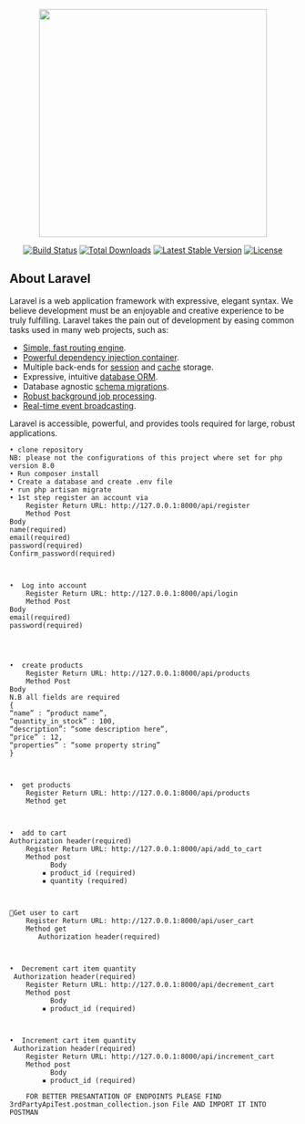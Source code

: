 <p align="center"><a href="https://laravel.com" target="_blank"><img src="https://raw.githubusercontent.com/laravel/art/master/logo-lockup/5%20SVG/2%20CMYK/1%20Full%20Color/laravel-logolockup-cmyk-red.svg" width="400"></a></p>

<p align="center">
<a href="https://travis-ci.org/laravel/framework"><img src="https://travis-ci.org/laravel/framework.svg" alt="Build Status"></a>
<a href="https://packagist.org/packages/laravel/framework"><img src="https://img.shields.io/packagist/dt/laravel/framework" alt="Total Downloads"></a>
<a href="https://packagist.org/packages/laravel/framework"><img src="https://img.shields.io/packagist/v/laravel/framework" alt="Latest Stable Version"></a>
<a href="https://packagist.org/packages/laravel/framework"><img src="https://img.shields.io/packagist/l/laravel/framework" alt="License"></a>
</p>

## About Laravel

Laravel is a web application framework with expressive, elegant syntax. We believe development must be an enjoyable and creative experience to be truly fulfilling. Laravel takes the pain out of development by easing common tasks used in many web projects, such as:

- [Simple, fast routing engine](https://laravel.com/docs/routing).
- [Powerful dependency injection container](https://laravel.com/docs/container).
- Multiple back-ends for [session](https://laravel.com/docs/session) and [cache](https://laravel.com/docs/cache) storage.
- Expressive, intuitive [database ORM](https://laravel.com/docs/eloquent).
- Database agnostic [schema migrations](https://laravel.com/docs/migrations).
- [Robust background job processing](https://laravel.com/docs/queues).
- [Real-time event broadcasting](https://laravel.com/docs/broadcasting).

Laravel is accessible, powerful, and provides tools required for large, robust applications.
    
    • clone repository
    NB: please not the configurations of this project where set for php version 8.0
    • Run composer install 
    • Create a database and create .env file 
    • run php artisan migrate 
    • 1st step register an account via
		Register Return URL: http://127.0.0.1:8000/api/register
		Method Post
    Body 
    name(required)
    email(required)
    password(required)
    Confirm_password(required)
            
    

    •  Log into account  
		Register Return URL: http://127.0.0.1:8000/api/login
		Method Post
    Body 
    email(required)
    password(required)
            



    •  create products
      	Register Return URL: http://127.0.0.1:8000/api/products
      	Method Post
	Body
	N.B all fields are required 
	{
	“name” : ”product name”,
	“quantity_in_stock” : 100,
	“description”: “some description here”,
	“price” : 12,
	“properties” : “some property string”
    }



    •  get products
      	Register Return URL: http://127.0.0.1:8000/api/products
      	Method get
              


    •  add to cart
 	Authorization header(required)
      	Register Return URL: http://127.0.0.1:8000/api/add_to_cart
      	Method post
              Body 
            ▪ product_id (required)
            ▪ quantity (required)
              


    Get user to cart
      	Register Return URL: http://127.0.0.1:8000/api/user_cart
      	Method get
           Authorization header(required)
              


    •  Decrement cart item quantity
	 Authorization header(required)
      	Register Return URL: http://127.0.0.1:8000/api/decrement_cart
      	Method post
              Body 
            ▪ product_id (required)
              


    •  Increment cart item quantity
	 Authorization header(required)
      	Register Return URL: http://127.0.0.1:8000/api/increment_cart
      	Method post
              Body 
            ▪ product_id (required)
              
        FOR BETTER PRESANTATION OF ENDPOINTS PLEASE FIND 3rdPartyApiTest.postman_collection.json File AND IMPORT IT INTO POSTMAN


